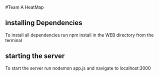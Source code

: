 #Team A HeatMap

## installing Dependencies

To install all dependencies run npm install in the WEB directory from the terminal

## starting the server

To start the server run nodemon app.js and navigate to localhost:3000
